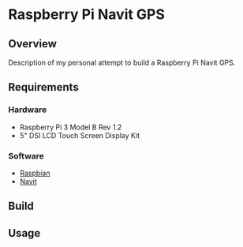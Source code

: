 # Raspberry Pi Navit GPS

## Overview

Description of my personal attempt to build a Raspberry Pi Navit GPS.

## Requirements

### Hardware

- Raspberry Pi 3 Model B Rev 1.2
- 5" DSI LCD Touch Screen Display Kit

### Software

- [Raspbian](https://www.raspberrypi.com/software/)
- [Navit](https://www.navit-project.org/)

## Build

## Usage
